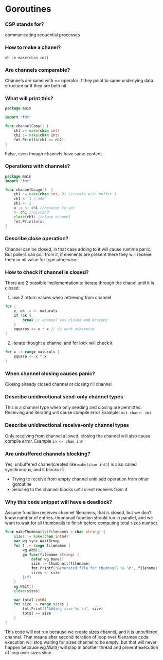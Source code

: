 # Goroutines

### CSP stands for?
communicating sequential processes

### How to make a chanel?
`ch := make(chan int)`

### Are channels comparable? 
Channels are same with == operator if they point to same underlying data structure or if they are both nil 

### What will print this?
```go
package main

import "fmt"

func channelComp() {
	ch1 := make(chan int)
	ch2 := make(chan int)
	fmt.Println(ch1 == ch2)
}
```
False, even though channels have same content

### Operations with channels?
```go
package main
import "fmt"

func channelUsage()  {
	ch1 := make(chan int, 3) //create with buffer 3
	ch1 <- 1 //add
	ch1 <- 2
	x := <- ch1 //receive to var
	<- ch1 //discard
	close(ch1) //close channel 
	fmt.Println(x) 
}
```

### Describe close operation?
Channel can be closed, in that case adding to it will cause runtime panic. 
But pollers can poll from it, if elements are present there they will receive them or nil value for type otherwise.


### How to check if channel is closed?

There are 2 possible implementation to iterate through the chanel until it is closed:
1. use 2 return values when retrieving from channel
```go
for {
	x, ok := <- naturals 
	if !ok {
	    break // channel was closed and drained	
    }
	squares <= x * x // do work otherwise 
}
```
2. Iterate thought a channel and for look will check it
```go
for x := range naturals {
    square <- x * x
}
```

### When channel closing causes panic? 
Closing already closed channel or closing nil channel

### Describe unidirectional send-only channel types
This is a channel type when only sending and closing are 
permitted. Receiving and iterating will cause compile error
Example:
`out chan<- int`

### Describe unidirectional receive-only channel types
Only receiving from channel allowed, closing the channel will also cause compile error.
Example
`in <- chan int`

### Are unbuffered channels blocking?
Yes, unbuffered chanel(created like `make(chan int)`) is also called 
synchronous, and it blocks if:
- Trying to receive from empty channel until add operation from other goroutine
- Sending to the channel blocks until client receives from it 

### Why this code snippet will have a deadlock?
Assume function receives channel filenames, 
that is closed, but we don't know number of entries. thumbnail function 
should run in parallel, and we want to wait for all thumbnails to 
finish before computing total sizes number.

```go
func makeThumbnails(filenames <-chan string) {
	sizes := make(chan int64)
	var wg sync.WaitGroup
	for f := range filenames {
		wg.Add(1)
		go func(filename string) {
			defer wg.Done()
			size := thumbnail(filename)
			fmt.Printf("Generated file for thumbnail %s \n", filename)
			sizes <- size
		}(f)
	}
	wg.Wait()
	close(sizes)

	var total int64
	for size := range sizes {
		fmt.Printf("Adding size %s \n", size)
		total += size
	}
}
```
This code will not run because we create sizes channel, and it is
unbuffered channel. That means after second iteration of loop over
filenames code execution will stop waiting for sizes channel to be empty, but that 
will never happen because wg.Wait() will stop in another thread and prevent
execution of loop over sizes slice.


